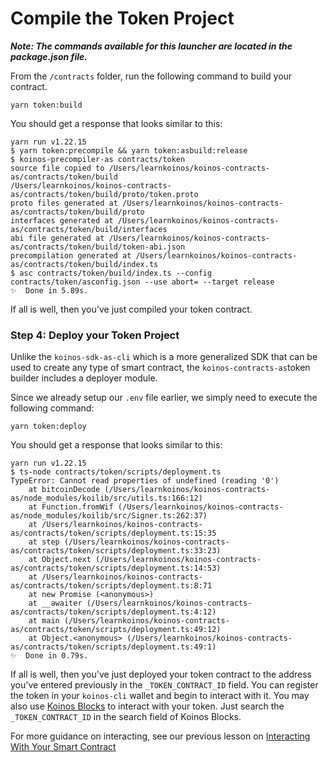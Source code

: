 # Compile the Token Project

**_Note: The commands available for this launcher are located in the package.json file._**

From the `/contracts` folder, run the following command to build your contract.

```
yarn token:build
```

You should get a response that looks similar to this:

```
yarn run v1.22.15
$ yarn token:precompile && yarn token:asbuild:release
$ koinos-precompiler-as contracts/token
source file copied to /Users/learnkoinos/koinos-contracts-as/contracts/token/build
/Users/learnkoinos/koinos-contracts-as/contracts/token/build/proto/token.proto
proto files generated at /Users/learnkoinos/koinos-contracts-as/contracts/token/build/proto
interfaces generated at /Users/learnkoinos/koinos-contracts-as/contracts/token/build/interfaces
abi file generated at /Users/learnkoinos/koinos-contracts-as/contracts/token/build/token-abi.json
precompilation generated at /Users/learnkoinos/koinos-contracts-as/contracts/token/build/index.ts
$ asc contracts/token/build/index.ts --config contracts/token/asconfig.json --use abort= --target release
✨  Done in 5.89s.
```

If all is well, then you've just compiled your token contract.

### Step 4: Deploy your Token Project

Unlike the `koinos-sdk-as-cli` which is a more generalized SDK that can be used to create any type of smart contract, the `koinos-contracts-as`token builder includes a deployer module.

Since we already setup our `.env` file earlier, we simply need to execute the following command:

```
yarn token:deploy
```

You should get a response that looks similar to this:

```
yarn run v1.22.15
$ ts-node contracts/token/scripts/deployment.ts
TypeError: Cannot read properties of undefined (reading '0')
    at bitcoinDecode (/Users/learnkoinos/koinos-contracts-as/node_modules/koilib/src/utils.ts:166:12)
    at Function.fromWif (/Users/learnkoinos/koinos-contracts-as/node_modules/koilib/src/Signer.ts:262:37)
    at /Users/learnkoinos/koinos-contracts-as/contracts/token/scripts/deployment.ts:15:35
    at step (/Users/learnkoinos/koinos-contracts-as/contracts/token/scripts/deployment.ts:33:23)
    at Object.next (/Users/learnkoinos/koinos-contracts-as/contracts/token/scripts/deployment.ts:14:53)
    at /Users/learnkoinos/koinos-contracts-as/contracts/token/scripts/deployment.ts:8:71
    at new Promise (<anonymous>)
    at __awaiter (/Users/learnkoinos/koinos-contracts-as/contracts/token/scripts/deployment.ts:4:12)
    at main (/Users/learnkoinos/koinos-contracts-as/contracts/token/scripts/deployment.ts:49:12)
    at Object.<anonymous> (/Users/learnkoinos/koinos-contracts-as/contracts/token/scripts/deployment.ts:49:1)
✨  Done in 0.79s.
```

If all is well, then you've just deployed your token contract to the address you've entered previously in the `_TOKEN_CONTRACT_ID` field. You can register the token in your `koinos-cli` wallet and begin to interact with it. You may also use [Koinos Blocks](http://koinosblocks.com) to interact with your token. Just search the `_TOKEN_CONTRACT_ID` in the search field of Koinos Blocks.

For more guidance on interacting, see our previous lesson on [Interacting With Your Smart Contract](../../modules/M1/5_interacting.md)
